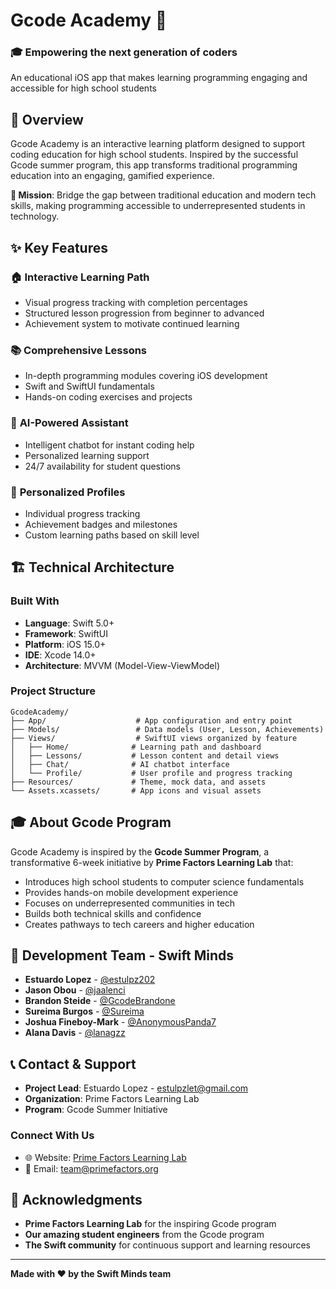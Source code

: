 # Gcode Academy 📱

### 🎓 Empowering the next generation of coders
An educational iOS app that makes learning programming engaging and accessible for high school students

## 🌟 Overview

Gcode Academy is an interactive learning platform designed to support coding education for high school students. Inspired by the successful Gcode summer program, this app transforms traditional programming education into an engaging, gamified experience.

**🎯 Mission**: Bridge the gap between traditional education and modern tech skills, making programming accessible to underrepresented students in technology.

## ✨ Key Features

### 🏠 **Interactive Learning Path**
- Visual progress tracking with completion percentages
- Structured lesson progression from beginner to advanced
- Achievement system to motivate continued learning

### 📚 **Comprehensive Lessons**
- In-depth programming modules covering iOS development
- Swift and SwiftUI fundamentals
- Hands-on coding exercises and projects

### 🤖 **AI-Powered Assistant**
- Intelligent chatbot for instant coding help
- Personalized learning support
- 24/7 availability for student questions

### 👤 **Personalized Profiles**
- Individual progress tracking
- Achievement badges and milestones
- Custom learning paths based on skill level

## 🏗️ Technical Architecture

### **Built With**
- **Language**: Swift 5.0+
- **Framework**: SwiftUI
- **Platform**: iOS 15.0+
- **IDE**: Xcode 14.0+
- **Architecture**: MVVM (Model-View-ViewModel)

### **Project Structure**
```
GcodeAcademy/
├── App/                    # App configuration and entry point
├── Models/                 # Data models (User, Lesson, Achievements)
├── Views/                  # SwiftUI views organized by feature
│   ├── Home/              # Learning path and dashboard
│   ├── Lessons/           # Lesson content and detail views  
│   ├── Chat/              # AI chatbot interface
│   └── Profile/           # User profile and progress tracking
├── Resources/             # Theme, mock data, and assets
└── Assets.xcassets/       # App icons and visual assets
```

## 🎓 About Gcode Program

Gcode Academy is inspired by the **Gcode Summer Program**, a transformative 6-week initiative by **Prime Factors Learning Lab** that:

- Introduces high school students to computer science fundamentals
- Provides hands-on mobile development experience
- Focuses on underrepresented communities in tech
- Builds both technical skills and confidence
- Creates pathways to tech careers and higher education

## 👥 Development Team - Swift Minds

- **Estuardo Lopez** - [@estulpz202](https://github.com/estulpz202)
- **Jason Obou** - [@jaalenci](https://github.com/jaalenci)
- **Brandon Steide** - [@GcodeBrandone](https://github.com/GcodeBrandone)
- **Sureima Burgos** - [@Sureima](https://github.com/Sureima)
- **Joshua Fineboy-Mark** - [@AnonymousPanda7](https://github.com/AnonymousPanda7)
- **Alana Davis** - [@lanagzz](https://github.com/lanagzz)

## 📞 Contact & Support

- **Project Lead**: Estuardo Lopez - estulpzlet@gmail.com
- **Organization**: Prime Factors Learning Lab
- **Program**: Gcode Summer Initiative

### **Connect With Us**
- 🌐 Website: [Prime Factors Learning Lab](https://primefactors.org/programs/gcode)
- 📧 Email: team@primefactors.org

## 🙏 Acknowledgments

- **Prime Factors Learning Lab** for the inspiring Gcode program
- **Our amazing student engineers** from the Gcode program
- **The Swift community** for continuous support and learning resources

---

**Made with ❤️ by the Swift Minds team**
